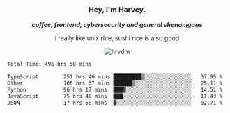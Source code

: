 <div align="center">
    <h3> Hey, I'm Harvey.</h3>
    <p><i><b>coffee, frontend, cybersecurity and general shenanigans</b></i></p>
    <p>i really like unix rice, sushi rice is also good</p>
</div>

<p align="center">  <img src="https://komarev.com/ghpvc/?username=hrvdm&label=Views&color=252733&style=for-the-badge" alt="hrvdm" /> </p>

<!--START_SECTION:waka-->

```txt
Total Time: 496 hrs 50 mins

TypeScript        251 hrs 46 mins █████████▒░░░░░░░░░░░░░░░   37.95 %
Other             166 hrs 37 mins ██████▒░░░░░░░░░░░░░░░░░░   25.11 %
Python            96 hrs 17 mins  ███▓░░░░░░░░░░░░░░░░░░░░░   14.51 %
JavaScript        75 hrs 48 mins  ███░░░░░░░░░░░░░░░░░░░░░░   11.43 %
JSON              17 hrs 58 mins  ▓░░░░░░░░░░░░░░░░░░░░░░░░   02.71 %
```

<!--END_SECTION:waka-->
